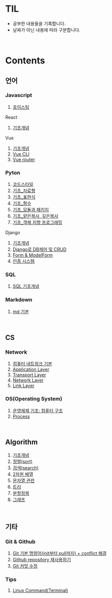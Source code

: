 # TIL

- 공부한 내용들을 기록합니다.
- 날짜가 아닌 내용에 따라 구분합니다.

<br>

# Contents

## 언어

### Javascript

1. [호이스팅](language/javascript/hoisting.md)

React

1. [기초개념](language/javascript/react/react_basic.md)

Vue

1. [기초개념](language/javascript/vue/vue_basic.md)
2. [Vue CLI](language/javascript/vue/vue_cli.md)
3. [Vue router](language/javascript/vue/vue_router.md)

### Pyton

1. [코드스타일](language/python/codestyleguide.md)
2. [기초\_자료형](language/python/basic_datatype.md)
3. [기초\_표현식](language/python/basic_expression.md)
4. [기초\_함수](language/python/basic_function.md)
5. [기초\_모듈과 패키지](language/python/basic_module.md)
6. [기초\_얕은복사, 깊은복사](language/python/basic_copy.md)
7. [기초\_객체 지향 프로그래밍](language/python/basic_oop.md)

Django

1. [기초개념](language/python/django/django_basic.md)
2. [Django로 DB제어 및 CRUD](language/python/django/django_db_crud.md)
3. [Form & ModelForm](language/python/django/django_form_modelform.md)
4. [인증 시스템](language/python/django/django_auth_system.md)

### SQL

1. [SQL 기초개념](language/sql/sql_basic.md)

### Markdown

1. [md 기본](language/markdown/md_basic.md)

<br>

## CS

### Network

1. [컴퓨터 네트워크 기본](cs/network/network_basic.md)
2. [Application Layer](cs/network/app_layer.md)
3. [Transport Layer](cs/network/transport_layer.md)
4. [Network Layer](cs/network/network_layer.md)
5. [Link Layer](cs/network/link_layer.md)

### OS(Operating System)

1. [운영체제 기초: 컴퓨터 구조](cs/os_basic.md)
2. [Process](cs/os/os_process.md)

<br>

## Algorithm

1. [기초개념](algorithm/algorithm_basic.md)
2. [정렬(sort)](algorithm/sort.md)
3. [검색(search)](algorithm/search.md)
4. [2차원 배열](algorithm/matrix.md)
5. [문자열 관련](algorithm/string.md)
6. [트리](algorithm/tree.md)
7. [분할정복](algorithm/divide_and_conquer.md)
8. [그래프](algorithm/graph.md)

<br>

## 기타

### Git & Github

1. [Git 기본 명령어(init부터 pull까지) + conflict 해결](etc/git_and_github/git_basic.md)
2. [Github repository 재사용하기](etc/git_and_github/github_repo_reuse.md)
3. [Git 커밋 수정](etc/git_and_github/git_edit_commit.md)

### Tips

1. [Linux Command(Terminal)](etc/tips/linux_cmd.md)
